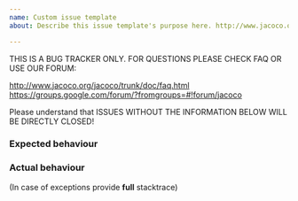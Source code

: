 ```yaml
---
name: Custom issue template
about: Describe this issue template's purpose here. http://www.jacoco.org/jacoco/trunk/doc/faq.htm

---
```


THIS IS A BUG TRACKER ONLY. FOR QUESTIONS PLEASE CHECK FAQ OR USE OUR FORUM:

http://www.jacoco.org/jacoco/trunk/doc/faq.html
https://groups.google.com/forum/?fromgroups=#!forum/jacoco

Please understand that ISSUES WITHOUT THE INFORMATION BELOW WILL BE DIRECTLY CLOSED!

### Expected behaviour

### Actual behaviour

(In case of exceptions provide **full** stacktrace)
